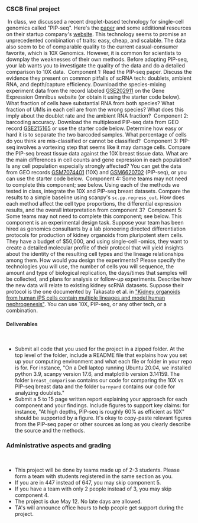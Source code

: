 ### CSCB final project
​
In class, we discussed a recent droplet-based technology for single-cell genomics called "PIP-seq". Here's the [paper](https://www.nature.com/articles/s41587-023-01685-z) and some additional resources on their startup company's [website](https://www.fluentbio.com/resources/). This technology seems to promise an unprecedented combination of traits: easy, cheap, and scalable. The data also seem to be of comparable quality to the current casual-consumer favorite, which is 10X Genomics. However, it is common for scientists to downplay the weaknesses of their own methods. Before adopting PIP-seq, your lab wants you to investigate the quality of the data and do a detailed comparison to 10X data. 
​
Component 1: Read the PIP-seq paper. Discuss the evidence they present on common pitfalls of scRNA tech: doublets, ambient RNA, and depth/capture efficiency. Download the species-mixing experiment data from the record labeled [GSE202911](https://www.ncbi.nlm.nih.gov/geo/query/acc.cgi?acc=GSE202911) on the Gene Expression Omnibus website (or obtain it using the starter code below). What fraction of cells have substantial RNA from both species? What fraction of UMIs in each cell are from the wrong species? What does this imply about the doublet rate and the ambient RNA fraction?
​
Component 2: barcoding accuracy. Download the multiplexed PIP-seq data from GEO record [GSE215165](https://www.ncbi.nlm.nih.gov/geo/query/acc.cgi?acc=GSE215165) or use the starter code below. Determine how easy or hard it is to separate the two barcoded samples. What percentage of cells do you think are mis-classified or cannot be classified?
​
Component 3: PIP-seq involves a vortexing step that seems like it may damage cells. Compare the PIP-seq breast tissue data against the 10X breast tissue data. What are the main differences in cell counts and gene expression in each population? Is any cell population especially strongly affected? You can get the data from GEO records [GSM7074401](https://www.ncbi.nlm.nih.gov/geo/query/acc.cgi?acc=GSM7074403) (10X) and [GSM6620702](https://www.ncbi.nlm.nih.gov/geo/query/acc.cgi?acc=GSM6620702) (PIP-seq), or you can use the starter code below. 
​
Component 4: Some teams may not need to complete this component; see below. Using each of the methods we tested in class, integrate the 10X and PIP-seq breast datasets. Compare the results to a simple baseline using scanpy's `sc.pp.regress_out`. How does each method affect the cell type proportions, the differential expression results, and the overall interpretation from component 3?
​
Component 5: Some teams may not need to complete this component; see below. This component is an experimental design task. Suppose your team has been hired as genomics consultants by a lab pioneering directed differentiation protocols for production of kidney organoids from pluripotent stem cells. They have a budget of $50,000, and using single-cell -omics, they want to create a detailed molecular profile of their protocol that will yield insights about the identity of the resulting cell types and the lineage relationships among them. How would you design the experiments? Please specify the technologies you will use, the number of cells you will sequence, the amount and type of biological replication, the days/times that samples will be collected, and plans for analysis or follow-up experiments. Describe how the new data will relate to existing kidney scRNA datasets. Suppose their protocol is the one documented by Takasato et al. in ["Kidney organoids from human iPS cells contain multiple lineages and model human nephrogenesis"](https://www.nature.com/articles/nature15695). You can use 10X, PIP-seq, or any other tech, or a combination. 
​
​
#### Deliverables
​
- Submit all code that you used for the project in a zipped folder. At the top level of the folder, include a README file that explains how you set up your computing environment and what each file or folder in your repo is for. For instance, "On a Dell laptop running Ubuntu 20.04, we installed python 3.9, scanpy version 17.6, and matplotlib version 3.14159. The folder `breast_comparison` contains our code for comparing the 10X vs PIP-seq breast data and the folder `barnyard` contains our code for analyzing doublets."
- Submit a 5 to 15 page written report explaining your approach for each component and your findings. Include figures to support key claims: for instance, "At high depths, PIP-seq is roughly 60% as efficient as 10X" should be supported by a figure. It's okay to copy-paste relevant figures from the PIP-seq paper or other sources as long as you clearly describe the source and the methods.
​
### Administrative aspects and grading
​
- This project will be done by teams made up of 2-3 students. Please form a team with students registered in the same section as you. 
- If you are in 447 instead of 647, you may skip component 5.
- If you have a team with only 2 people instead of 3, you may skip component 4.
- The project is due May 12. No late days are allowed.
- TA's will announce office hours to help people get support during the project. 
​
